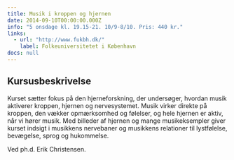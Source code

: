 ```yaml
---
title: Musik i kroppen og hjernen
date: 2014-09-10T00:00:00.000Z
info: "5 onsdage kl. 19.15-21. 10/9-8/10. Pris: 440 kr."
links:
  - url: "http://www.fukbh.dk/"
    label: Folkeuniversitetet i København
docs: null
---
```


## Kursusbeskrivelse

Kurset sætter fokus på den hjerneforskning, der undersøger, hvordan musik aktiverer kroppen, hjernen og nervesystemet. Musik virker direkte på kroppen, den vækker opmærksomhed og følelser, og hele hjernen er aktiv, når vi hører musik. Med billeder af hjernen og mange musikeksempler giver kurset indsigt i musikkens nervebaner og musikkens relationer til lystfølelse, bevægelse, sprog og hukommelse. 

Ved ph.d. Erik Christensen.